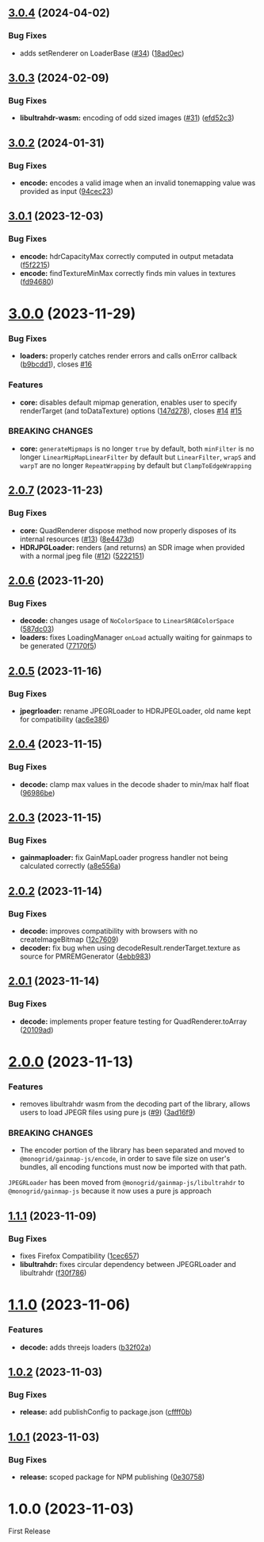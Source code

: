 ## [3.0.4](https://github.com/MONOGRID/gainmap-js/compare/v3.0.3...v3.0.4) (2024-04-02)


### Bug Fixes

* adds setRenderer on LoaderBase ([#34](https://github.com/MONOGRID/gainmap-js/issues/34)) ([18ad0ec](https://github.com/MONOGRID/gainmap-js/commit/18ad0eca49d95685b7f78fc4137f4aaf1338e782))

## [3.0.3](https://github.com/MONOGRID/gainmap-js/compare/v3.0.2...v3.0.3) (2024-02-09)


### Bug Fixes

* **libultrahdr-wasm:** encoding of odd sized images ([#31](https://github.com/MONOGRID/gainmap-js/issues/31)) ([efd52c3](https://github.com/MONOGRID/gainmap-js/commit/efd52c385387d2575c161e243b07369100e8e349))

## [3.0.2](https://github.com/MONOGRID/gainmap-js/compare/v3.0.1...v3.0.2) (2024-01-31)


### Bug Fixes

* **encode:** encodes a valid image when an invalid tonemapping value was provided as input ([94cec23](https://github.com/MONOGRID/gainmap-js/commit/94cec2363aa0dcb3cc46fca048c68ed7e555ebd0))

## [3.0.1](https://github.com/MONOGRID/gainmap-js/compare/v3.0.0...v3.0.1) (2023-12-03)


### Bug Fixes

* **encode:**  hdrCapacityMax correctly computed in output metadata ([f5f2215](https://github.com/MONOGRID/gainmap-js/commit/f5f22152eb236831cb9f23646445e6459be18285))
* **encode:** findTextureMinMax correctly finds min values in textures ([fd94680](https://github.com/MONOGRID/gainmap-js/commit/fd94680a76fdb04b5aa85b4210f3aec21b45a727))

# [3.0.0](https://github.com/MONOGRID/gainmap-js/compare/v2.0.7...v3.0.0) (2023-11-29)


### Bug Fixes

* **loaders:** properly catches render errors and calls onError callback ([b9bcdd1](https://github.com/MONOGRID/gainmap-js/commit/b9bcdd127576fa61c6ee92c876f4845cd80b4d34)), closes [#16](https://github.com/MONOGRID/gainmap-js/issues/16)


### Features

* **core:** disables default mipmap generation, enables user to specify renderTarget (and toDataTexture) options ([147d278](https://github.com/MONOGRID/gainmap-js/commit/147d2783224cb0a2039d762abf4e4b972b0e86da)), closes [#14](https://github.com/MONOGRID/gainmap-js/issues/14) [#15](https://github.com/MONOGRID/gainmap-js/issues/15)


### BREAKING CHANGES

* **core:** `generateMipmaps` is no longer `true` by default, both `minFilter` is  no longer `LinearMipMapLinearFilter` by default but `LinearFilter`, `wrapS` and `warpT` are no longer `RepeatWrapping` by default but `ClampToEdgeWrapping`

## [2.0.7](https://github.com/MONOGRID/gainmap-js/compare/v2.0.6...v2.0.7) (2023-11-23)


### Bug Fixes

* **core:** QuadRenderer dispose method now properly disposes of its internal resources ([#13](https://github.com/MONOGRID/gainmap-js/issues/13)) ([8e4473d](https://github.com/MONOGRID/gainmap-js/commit/8e4473da77732080de24f98dd271fecda06f9e53))
* **HDRJPGLoader:** renders (and returns) an SDR image when provided with a normal jpeg file ([#12](https://github.com/MONOGRID/gainmap-js/issues/12)) ([5222151](https://github.com/MONOGRID/gainmap-js/commit/5222151e6b5c95df79f1c4085cf36f30bd9c2dc4))

## [2.0.6](https://github.com/MONOGRID/gainmap-js/compare/v2.0.5...v2.0.6) (2023-11-20)


### Bug Fixes

* **decode:** changes usage of `NoColorSpace` to `LinearSRGBColorSpace` ([587dc03](https://github.com/MONOGRID/gainmap-js/commit/587dc0377876533b18b506516d8757e04e830c62))
* **loaders:** fixes LoadingManager `onLoad` actually waiting for gainmaps to be generated ([77170f5](https://github.com/MONOGRID/gainmap-js/commit/77170f57c5ad277d3e97d1236ab93a29106c4a99))

## [2.0.5](https://github.com/MONOGRID/gainmap-js/compare/v2.0.4...v2.0.5) (2023-11-16)


### Bug Fixes

* **jpegrloader:** rename JPEGRLoader to HDRJPEGLoader, old name kept for compatibility ([ac6e386](https://github.com/MONOGRID/gainmap-js/commit/ac6e38610886b7adec5806a7ad301bff1ec00d62))

## [2.0.4](https://github.com/MONOGRID/gainmap-js/compare/v2.0.3...v2.0.4) (2023-11-15)


### Bug Fixes

* **decode:** clamp max values in the decode shader to min/max half float ([96986be](https://github.com/MONOGRID/gainmap-js/commit/96986be23dd95825d19fac3b3de520d59d8ad936))

## [2.0.3](https://github.com/MONOGRID/gainmap-js/compare/v2.0.2...v2.0.3) (2023-11-15)


### Bug Fixes

* **gainmaploader:** fix GainMapLoader progress handler not being calculated correctly ([a8e556a](https://github.com/MONOGRID/gainmap-js/commit/a8e556ab1d465a9bd705960d175464cf8d434ea1))

## [2.0.2](https://github.com/MONOGRID/gainmap-js/compare/v2.0.1...v2.0.2) (2023-11-14)


### Bug Fixes

* **decode:** improves compatibility with browsers with no createImageBitmap ([12c7609](https://github.com/MONOGRID/gainmap-js/commit/12c7609ee815a460f95419aab328b412e759f012))
* **decoder:** fix bug when using decodeResult.renderTarget.texture as source for PMREMGenerator ([4ebb983](https://github.com/MONOGRID/gainmap-js/commit/4ebb983d5bbc7f524e4b1231f630e3714cf1f870))

## [2.0.1](https://github.com/MONOGRID/gainmap-js/compare/v2.0.0...v2.0.1) (2023-11-14)


### Bug Fixes

* **decode:** implements proper feature testing for QuadRenderer.toArray ([20109ad](https://github.com/MONOGRID/gainmap-js/commit/20109ad31977124c1169f096e8ccd36628599f89))

# [2.0.0](https://github.com/MONOGRID/gainmap-js/compare/v1.1.1...v2.0.0) (2023-11-13)


### Features

* removes libultrahdr wasm from the decoding part of the library, allows users to load JPEGR files using pure js ([#9](https://github.com/MONOGRID/gainmap-js/issues/9)) ([3ad16f9](https://github.com/MONOGRID/gainmap-js/commit/3ad16f97fec6040fdfdfb4cd5e71b1ac8e504e28))


### BREAKING CHANGES

* The encoder portion of the library has been separated and moved to `@monogrid/gainmap-js/encode`, in order to save file size on user's bundles, all encoding functions must now be imported with that path.

`JPEGRLoader` has been moved from `@monogrid/gainmap-js/libultrahdr` to `@monogrid/gainmap-js` because it now uses a pure js approach

## [1.1.1](https://github.com/MONOGRID/gainmap-js/compare/v1.1.0...v1.1.1) (2023-11-09)


### Bug Fixes

* fixes Firefox Compatibility ([1cec657](https://github.com/MONOGRID/gainmap-js/commit/1cec65708127b6fd064277f4f923fc0f65610fa2))
* **libultrahdr:** fixes circular dependency between JPEGRLoader and libultrahdr ([f30f786](https://github.com/MONOGRID/gainmap-js/commit/f30f7865fb27a601635168b8a104a9935653e758))

# [1.1.0](https://github.com/MONOGRID/gainmap-js/compare/v1.0.2...v1.1.0) (2023-11-06)


### Features

* **decode:** adds threejs loaders ([b32f02a](https://github.com/MONOGRID/gainmap-js/commit/b32f02a09d20fbd9d17b35c65cf4dba8aafc9ed5))

## [1.0.2](https://github.com/MONOGRID/gainmap-js/compare/v1.0.1...v1.0.2) (2023-11-03)


### Bug Fixes

* **release:** add publishConfig to package.json ([cffff0b](https://github.com/MONOGRID/gainmap-js/commit/cffff0b31050ab54040922748b82d97e6aa820a3))

## [1.0.1](https://github.com/MONOGRID/gainmap-js/compare/v1.0.0...v1.0.1) (2023-11-03)


### Bug Fixes

* **release:** scoped package for NPM publishing ([0e30758](https://github.com/MONOGRID/gainmap-js/commit/0e307589e51dd05e160062f2ae78fc746cbdf5aa))

# 1.0.0 (2023-11-03)

First Release
